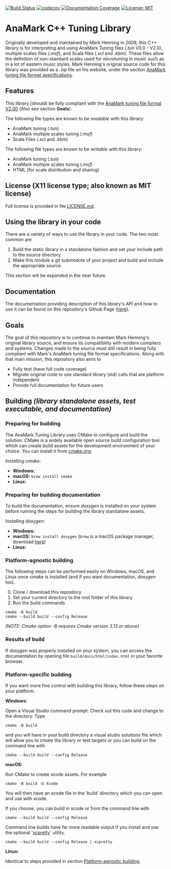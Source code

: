 [![Build Status](https://travis-ci.org/zardini123/AnaMark-Tuning-Library.svg?branch=master)](https://travis-ci.org/zardini123/AnaMark-Tuning-Library)
[![codecov](https://codecov.io/gh/zardini123/AnaMark-Tuning-Library/branch/master/graph/badge.svg)](https://codecov.io/gh/zardini123/AnaMark-Tuning-Library)
[![Documentation Coverage](https://zardini123.github.io/AnaMark-Tuning-Library/documentation_coverage_badge.png)](https://zardini123.github.io/AnaMark-Tuning-Library/)
[![License: MIT](https://img.shields.io/badge/License-MIT-yellow.svg)](https://opensource.org/licenses/MIT)

# AnaMark C++ Tuning Library

Originally developed and maintained by Mark Henning in 2009, this C++ library is for interpreting and using AnaMark Tuning files (_.tun_ V0.0 - V2.0), multiple scales files (_.msf_), and Scala files (_.scl_ and _.kbm_). These files allow the definition of non-standard scales used for microtuning in music such as in a lot of eastern music styles. Mark Henning's original source code for this library was provided as a _.zip_ file on his website, under the section [AnaMark tuning file format specifications](https://www.mark-henning.de/am_downloads_eng.php#Tuning).

## Features

This library (should) be fully compliant with the [AnaMark tuning file format V2.00](https://www.mark-henning.de/files/am/Tuning_File_V2_Doc.pdf)
(Also see section **Goals**).

The following file types are known to be _readable_ with this library:

- AnaMark tuning (_.tun_)
- AnaMark multiple scales tuning (_.msf_)
- Scala Files (_.scl_ and _.kbm_)

The following file types are known to be _writable_ with this library:

- AnaMark tuning (_.tun_)
- AnaMark multiple scales tuning (_.msf_)
- HTML (for scale distribution and sharing)

## License (X11 license type; also known as MIT license)

Full license is provided in file [LICENSE.md](LICENSE.md).

## Using the library in your code

There are a variety of ways to use the library in your code. The two most common are

1. Build the static library in a standalone fashion and set your include path to
   the source directory
2. Make this module a git submodule of your project and build and include the appropriate
   source.

This section will be expanded in the near future.

## Documentation

The documentation providing description of this library's API and how to use it can be found on this repository's Github Page ([here](https://zardini123.github.io/AnaMark-Tuning-Library/)).

## Goals

The goal of this repository is to continue to maintain Mark Henning's original library source, and ensure its compatibility with modern compilers and systems. Changes made to the source must still result in being fully compliant with Mark's AnaMark tuning file format specifications.
Along with that main mission, this repository also aims to

- Fully test (have full code coverage)
- Migrate original code to use standard library (std) calls that are platform independent
- Provide full documentation for future users

## Building _(library standalone assets, test executable, and documentation)_

### Preparing for building

The AnaMark Tuning Library uses CMake to configure and build the solution.
CMake is a widely available open source build configuration tool which can
create build assets for the development environment of your choice. You can
install it from [cmake.org](https://cmake.org);

_Installing cmake:_

- **Windows:**
- **macOS:** `brew install cmake`
- **Linux:**

### Preparing for building documentation

To build the documentation, ensure _doxygen_ is installed on your system before running the steps for building the library standalone assets.

_Installing doxygen:_

- **Windows:**
- **macOS:** `brew install doxygen` (`brew` is a macOS package manager, download [here](https://brew.sh))
- **Linux:**

### Platform-agnostic building

The following steps can be performed easily on Windows, macOS, and Linux once _cmake_ is installed (and if you want documentation, _doxygen_ too).

0. Clone / download this repository
1. Set your current directory to the root folder of this library
1. Run the build commands

```
cmake -B build
cmake --build build --config Release
```

_(NOTE: Cmake option -B requires Cmake version 3.13 or above)_

### Results of build

If _doxygen_ was properly installed on your system, you can access the documentation by opening file `build/docs/html/index.html` in your favorite browser.

### Platform-specific building

If you want more fine control with building this library, follow these steps on your platform.

**Windows:**

Open a Visual Studio command prompt. Check out this code and change to the
directory. Type

```
cmake -B build
```

and you will have in your build directory a visual studio solutions file which
will allow you to create the library or test targets or you can build on the
command line with

```
cmake --build build --config Release
```

**macOS:**

Run CMake to create xcode assets. For example

```
cmake -B build -G Xcode
```

You will then have an xcode file in the 'build' directory which you can
open and use with xcode.

If you choose, you can build in xcode or from the command line with

```
cmake --build build --config Release
```

Command line builds have far more readable output if you install
and use the optional '[xcpretty](https://github.com/xcpretty/xcpretty)' utility.

```
cmake --build build --config Release | xcpretty
```

**Linux:**

Identical to steps provided in section [Platform-agnostic building](#platform-agnostic-building).
